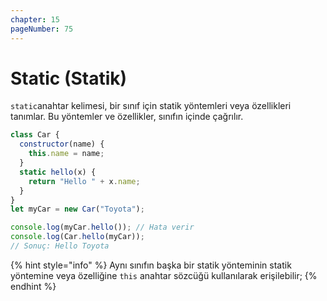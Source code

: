 ```yaml
---
chapter: 15
pageNumber: 75
---
```


# Static (Statik)

`static`anahtar kelimesi, bir sınıf için statik yöntemleri veya özellikleri tanımlar. Bu yöntemler ve özellikler, sınıfın içinde çağrılır.&#x20;

```javascript
class Car {
  constructor(name) {
    this.name = name;
  }
  static hello(x) {
    return "Hello " + x.name;
  }
}
let myCar = new Car("Toyota");

console.log(myCar.hello()); // Hata verir
console.log(Car.hello(myCar));
// Sonuç: Hello Toyota
```

{% hint style="info" %}
Aynı sınıfın başka bir statik yönteminin statik yöntemine veya özelliğine `this` anahtar sözcüğü kullanılarak erişilebilir;
{% endhint %}
